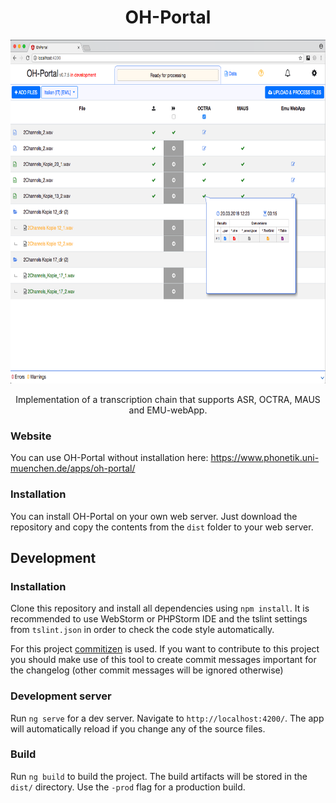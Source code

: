 <h1 align="center">OH-Portal</h1>
<p align="center">
  <img width="600" height="550" src="https://github.com/IPS-LMU/oh-portal/raw/master/screenshots/oh-portal01.png" alt="OH-Portal">
</p>
<p align="center">
Implementation of a transcription chain that supports ASR, OCTRA, MAUS and EMU-webApp.
</p>

### Website

You can use OH-Portal without installation here: https://www.phonetik.uni-muenchen.de/apps/oh-portal/

### Installation

You can install OH-Portal on your own web server. Just download the repository and copy the contents from the `dist` folder to your web server.

## Development

### Installation

Clone this repository and install all dependencies using `npm install`. It is recommended to use WebStorm or PHPStorm IDE and the tslint settings from `tslint.json` in order to check the code style automatically.

For this project <a href="https://github.com/commitizen/cz-cli">commitizen</a> is used. If you want to contribute to this project you should make use of this tool to create commit messages important for the changelog (other commit messages will be ignored otherwise)

### Development server

Run `ng serve` for a dev server. Navigate to `http://localhost:4200/`. The app will automatically reload if you change any of the source files.

### Build

Run `ng build` to build the project. The build artifacts will be stored in the `dist/` directory. Use the `-prod` flag for a production build.
